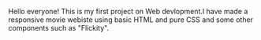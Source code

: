 Hello everyone! This is my first project on Web devlopment.I have made a responsive  movie webiste using basic HTML and pure CSS and some other components such as "Flickity".

